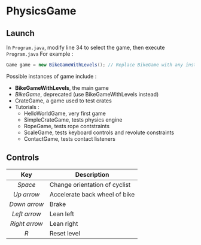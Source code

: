 # PhysicsGame

## Launch
In `Program.java`, modify line 34 to select the game, then execute `Program.java`
For example : 
```java
Game game = new BikeGameWithLevels(); // Replace BikeGame with any instance of Game
```

Possible instances of game include :
- **BikeGameWithLevels**, the main game
- *BikeGame*, deprecated (use BikeGameWithLevels instead)
- CrateGame, a game used to test crates
- Tutorials :
    - HelloWorldGame, very first game
    - SimpleCrateGame, tests physics engine
    - RopeGame, tests rope contstraints
    - ScaleGame, tests keyboard controls and revolute constraints	
    - ContactGame, tests contact listeners


## Controls
| Key           | Description                    |
| :-----------: | ------------------------------ |
| *Space*       | Change orientation of cyclist  |
| *Up arrow*    | Accelerate back wheel of bike  |
| *Down arrow*  | Brake                          |
| *Left arrow*  | Lean left 		             |
| *Right arrow* | Lean right 		             |
| *R*           | Reset level                    |